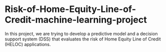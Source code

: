 # Risk-of-Home-Equity-Line-of-Credit-machine-learning-project
In this project, we are trying to develop a predictive model and a decision support system (DSS) 
that evaluates the risk of Home Equity Line of Credit (HELOC) applications.
